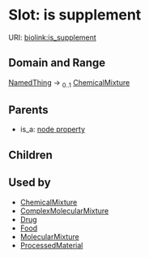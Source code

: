 
# Slot: is supplement




URI: [biolink:is_supplement](https://w3id.org/biolink/vocab/is_supplement)


## Domain and Range

[NamedThing](NamedThing.md) &#8594;  <sub>0..1</sub> [ChemicalMixture](ChemicalMixture.md)

## Parents

 *  is_a: [node property](node_property.md)

## Children


## Used by

 * [ChemicalMixture](ChemicalMixture.md)
 * [ComplexMolecularMixture](ComplexMolecularMixture.md)
 * [Drug](Drug.md)
 * [Food](Food.md)
 * [MolecularMixture](MolecularMixture.md)
 * [ProcessedMaterial](ProcessedMaterial.md)
